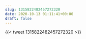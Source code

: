 ```yaml
---
slug: 1315822482457272320
date: 2020-10-13 01:11:41+00:00
draft: false
---
```


{{< tweet 1315822482457272320 >}}
